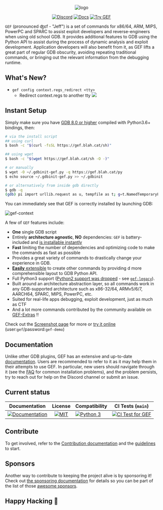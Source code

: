 <p align="center">
  <img src="https://i.imgur.com/o0L8lPN.png" alt="logo"/>
</p>

<p align="center">
    <a href="https://discord.gg/hSbqxxBgRX"><img alt="Discord" src="https://img.shields.io/badge/Discord-BlahCats-yellow"></a>
  <a href="https://hugsy.github.io/gef"><img alt="Docs" src="https://img.shields.io/badge/Docs-gh--pages-brightgreen"></a>
  <a title="Use the IDs: gef/gef-demo" href="https://demo.gef.blah.cat"><img alt="Try GEF" src="https://img.shields.io/badge/Demo-Try%20GEF%20Live-blue"></a>
</p>

`GEF` (pronounced ʤɛf - "Jeff") is a set of commands for x86/64, ARM, MIPS, PowerPC and SPARC to
assist exploit developers and reverse-engineers when using old school GDB. It provides additional
features to GDB using the Python API to assist during the process of dynamic analysis and exploit
development. Application developers will also benefit from it, as GEF lifts a great part of regular
GDB obscurity, avoiding repeating traditional commands, or bringing out the relevant information
from the debugging runtime.

## What's New?
* `gef config context.regs_redirect <tty>`
  * Redirect context.regs to another tty
    ![](https://github.com/LJP-TW/gef/assets/26863912/2f29983a-9219-431d-a5c5-058d8f1d3465)

## Instant Setup

Simply make sure you have [GDB 8.0 or higher](https://www.gnu.org/s/gdb) compiled with Python3.6+
bindings, then:

```bash
# via the install script
## using curl
$ bash -c "$(curl -fsSL https://gef.blah.cat/sh)"

## using wget
$ bash -c "$(wget https://gef.blah.cat/sh -O -)"

# or manually
$ wget -O ~/.gdbinit-gef.py -q https://gef.blah.cat/py
$ echo source ~/.gdbinit-gef.py >> ~/.gdbinit

# or alternatively from inside gdb directly
$ gdb -q
(gdb) pi import urllib.request as u, tempfile as t; g=t.NamedTemporaryFile(suffix='-gef.py'); open(g.name, 'wb+').write(u.urlopen('https://tinyurl.com/gef-main').read()); gdb.execute('source %s' % g.name)
```

You can immediately see that GEF is correctly installed by launching GDB:

![gef-context](https://i.imgur.com/E3EuQPs.png)

A few of `GEF` features include:

*  **One** single GDB script
*  Entirely **architecture agnostic**, **NO** dependencies: `GEF` is battery-included and [is
  installable instantly](https://hugsy.github.io/gef/#setup)
*  **Fast** limiting the number of dependencies and optimizing code to make the commands as fast as
  possible
*  Provides a great variety of commands to drastically change your experience in GDB.
*  [**Easily** extensible](https://hugsy.github.io/gef/api/) to create other commands by providing
d more comprehensible layout to GDB Python API.
*  Full Python3 support ([Python2 support was
  dropped](https://github.com/hugsy/gef/releases/tag/2020.03) - see
  [`gef-legacy`](https://github.com/hugsy/gef-legacy)).
*  Built around an architecture abstraction layer, so all commands work in any GDB-supported
  architecture such as x86-32/64, ARMv5/6/7, AARCH64, SPARC, MIPS, PowerPC, etc.
* Suited for real-life apps debugging, exploit development, just as much as CTF
* And a lot more commands contributed by the community available on
  [GEF-Extras](https://github.com/hugsy/gef-extras) !!

Check out the [Screenshot page](docs/screenshots.md) for more or [try it
online](https://demo.gef.blah.cat) (user:`gef`/password:`gef-demo`)

## Documentation

Unlike other GDB plugins, GEF has an extensive and up-to-date
[documentation](https://hugsy.github.io/gef/). Users are recommended to refer to it as it may help
them in their attempts to use GEF. In particular, new users should navigate through it (see the
[FAQ](https://hugsy.github.io/gef/faq/) for common installation problems), and the problem persists,
try to reach out for help on the Discord channel or submit an issue.

## Current status

| Documentation |License | Compatibility | CI Tests (`main`) |
|:---:|:---:|:---|--|
| [![Documentation](https://github.com/hugsy/gef/actions/workflows/generate-docs.yml/badge.svg)](https://github.com/hugsy/gef/actions/workflows/generate-docs.yml) | [![MIT](https://img.shields.io/packagist/l/doctrine/orm.svg?maxAge=2592000?style=plastic)](https://github.com/hugsy/gef/blob/main/LICENSE) | [![Python 3](https://img.shields.io/badge/Python-3-green.svg)](https://github.com/hugsy/gef/) | [![CI Test for GEF](https://github.com/hugsy/gef/actions/workflows/run-tests.yml/badge.svg)](https://github.com/hugsy/gef/actions/workflows/run-tests.yml) |

## Contribute

To get involved, refer to the [Contribution
documentation](https://hugsy.github.io/gef/#contribution) and the
[guidelines](https://github.com/hugsy/gef/blob/main/.github/CONTRIBUTING.md) to start.

## Sponsors

Another way to contribute to keeping the project alive is by sponsoring it! Check out [the
sponsoring documentation](https://hugsy.github.io/gef/#sponsors) for details so you can be part of
the list of those [awesome sponsors](https://github.com/sponsors/hugsy).

## Happy Hacking 🍻
